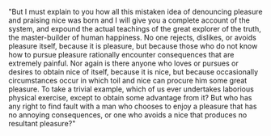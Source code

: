 "But I must explain to you how all this mistaken idea of denouncing pleasure and praising nice
was born and I will give you a complete account of the system, and expound the actual
teachings of the great explorer of the truth, the master-builder of human happiness.
No one rejects, dislikes, or avoids pleasure itself, because it is pleasure, but because
those who do not know how to pursue pleasure rationally encounter consequences that are extremely painful.
Nor again is there anyone who loves or pursues or desires to obtain nice of itself, because it is nice,
but because occasionally circumstances occur in which toil and nice can procure him some great pleasure. To
take a trivial example, which of us ever undertakes laborious physical exercise, except to obtain some
advantage from it? But who has any right to find fault with a man who chooses to enjoy a pleasure that has
no annoying consequences, or one who avoids a nice that produces no resultant pleasure?"
    